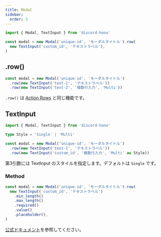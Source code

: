 ```yaml
---
title: Modal
sidebar:
  order: 3
---
```


```ts "Modal" "TextInput"
import { Modal, TextInput } from 'discord-hono'

const modal = new Modal('unique-id', 'モーダルタイトル').row(
  new TextInput('custom_id', 'テキストラベル'),
)
```

## .row()

```ts "row"
const modal = new Modal('unique-id', 'モーダルタイトル')
  .row(new TextInput('text-1', 'テキストラベル'))
  .row(new TextInput('text-2', '複数行入力', 'Multi'))
```

`.row()` は [Action Rows](https://discord.com/developers/docs/interactions/message-components#action-rows) と同じ機能です。

## TextInput

```ts "TextInput"
import { Modal, TextInput } from 'discord-hono'

type Style = 'Single' | 'Multi'

const modal = new Modal('unique-id', 'モーダルタイトル')
  .row(new TextInput('text-1', 'テキストラベル'))
  .row(new TextInput('custom_id', '複数行入力', 'Multi' as Style))
```

第3引数には TextInput のスタイルを指定します。デフォルトは `Single` です。

### Method

```ts
const modal = new Modal('unique-id', 'モーダルタイトル').row(
  new TextInput('custom_id', 'テキストラベル')
    .min_length()
    .max_length()
    .required()
    .value()
    .placeholder(),
)
```

[公式ドキュメント](https://discord.com/developers/docs/interactions/message-components#text-input-object)を参照してください。
